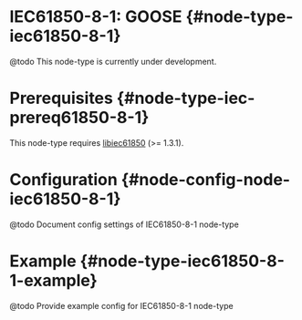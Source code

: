 # IEC61850-8-1: GOOSE {#node-type-iec61850-8-1}

@todo This node-type is currently under development.

# Prerequisites {#node-type-iec-prereq61850-8-1}

This node-type requires [libiec61850](http://libiec61850.com/libiec61850/) (>= 1.3.1).

# Configuration {#node-config-node-iec61850-8-1}

@todo Document config settings of IEC61850-8-1 node-type

# Example {#node-type-iec61850-8-1-example}

@todo Provide example config for IEC61850-8-1 node-type


